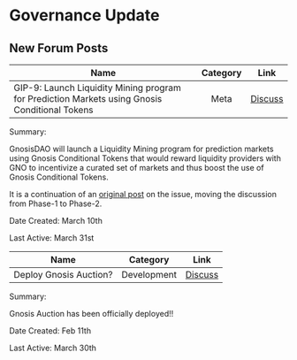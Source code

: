 # Governance Update

## New Forum Posts

| Name          | Category      | Link   |
| ------------- |:-------------:| :-----:|
| GIP-9: Launch Liquidity Mining program for Prediction Markets using Gnosis Conditional Tokens | Meta | [Discuss](https://forum.gnosis.io/t/gip-9-launch-liquidity-mining-program-for-prediction-markets-using-gnosis-conditional-tokens/1132) |

Summary:

GnosisDAO will launch a Liquidity Mining program for prediction markets using Gnosis Conditional Tokens that would reward liquidity providers with GNO to incentivize a curated set of markets and thus boost the use of Gnosis Conditional Tokens.

It is a continuation of an [original post](https://forum.gnosis.io/t/should-gnosisdao-launch-a-liquidity-mining-program-for-prediction-markets-using-gnosis-conditional-tokens/1109/5)
on the issue, moving the discussion from Phase-1 to Phase-2.


Date Created: March 10th

Last Active: March 31st


| Name          | Category      | Link   |
| ------------- |:-------------:| :-----:|
| Deploy Gnosis Auction? | Development | [Discuss](https://forum.gnosis.io/t/gip-6-deploy-gnosis-auction/1078) |

Summary:

Gnosis Auction has been officially deployed!!

Date Created: Feb 11th

Last Active: March 30th
